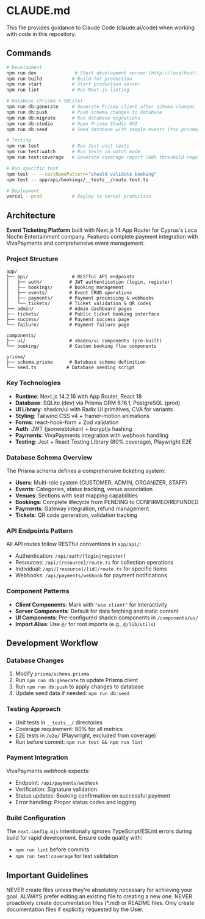 # CLAUDE.md

This file provides guidance to Claude Code (claude.ai/code) when working with code in this repository.

## Commands

```bash
# Development
npm run dev              # Start development server (http://localhost:3000)
npm run build           # Build for production
npm run start           # Start production server
npm run lint            # Run Next.js linting

# Database (Prisma + SQLite)
npm run db:generate     # Generate Prisma client after schema changes
npm run db:push         # Push schema changes to database
npm run db:migrate      # Run database migrations
npm run db:studio       # Open Prisma Studio GUI
npm run db:seed         # Seed database with sample events (tsx prisma/seed.ts)

# Testing
npm run test            # Run Jest unit tests
npm run test:watch      # Run tests in watch mode
npm run test:coverage   # Generate coverage report (80% threshold required)

# Run specific test
npm test -- --testNamePattern="should validate booking"
npm test -- app/api/bookings/__tests__/route.test.ts

# Deployment
vercel --prod           # Deploy to Vercel production
```

## Architecture

**Event Ticketing Platform** built with Next.js 14 App Router for Cyprus's Loca Noche Entertainment company. Features complete payment integration with VivaPayments and comprehensive event management.

### Project Structure
```
app/
├── api/                # RESTful API endpoints
│   ├── auth/          # JWT authentication (login, register)
│   ├── bookings/      # Booking management
│   ├── events/        # Event CRUD operations
│   ├── payments/      # Payment processing & webhooks
│   └── tickets/       # Ticket validation & QR codes
├── admin/             # Admin dashboard pages
├── tickets/           # Public ticket booking interface
├── success/           # Payment success page
└── failure/           # Payment failure page

components/
├── ui/                # shadcn/ui components (pre-built)
└── booking/           # Custom booking flow components

prisma/
├── schema.prisma      # Database schema definition
└── seed.ts           # Database seeding script
```

### Key Technologies
- **Runtime**: Next.js 14.2.16 with App Router, React 18
- **Database**: SQLite (dev) via Prisma ORM 6.16.1, PostgreSQL (prod)
- **UI Library**: shadcn/ui with Radix UI primitives, CVA for variants
- **Styling**: Tailwind CSS v4 + framer-motion animations
- **Forms**: react-hook-form + Zod validation
- **Auth**: JWT (jsonwebtoken) + bcryptjs hashing
- **Payments**: VivaPayments integration with webhook handling
- **Testing**: Jest + React Testing Library (80% coverage), Playwright E2E

### Database Schema Overview
The Prisma schema defines a comprehensive ticketing system:
- **Users**: Multi-role system (CUSTOMER, ADMIN, ORGANIZER, STAFF)
- **Events**: Categories, status tracking, venue association
- **Venues**: Sections with seat mapping capabilities
- **Bookings**: Complete lifecycle from PENDING to CONFIRMED/REFUNDED
- **Payments**: Gateway integration, refund management
- **Tickets**: QR code generation, validation tracking

### API Endpoints Pattern
All API routes follow RESTful conventions in `app/api/`:
- Authentication: `/api/auth/[login|register]`
- Resources: `/api/[resource]/route.ts` for collection operations
- Individual: `/api/[resource]/[id]/route.ts` for specific items
- Webhooks: `/api/payments/webhook` for payment notifications

### Component Patterns
- **Client Components**: Mark with `"use client"` for interactivity
- **Server Components**: Default for data fetching and static content
- **UI Components**: Pre-configured shadcn components in `/components/ui/`
- **Import Alias**: Use `@/` for root imports (e.g., `@/lib/utils`)

## Development Workflow

### Database Changes
1. Modify `prisma/schema.prisma`
2. Run `npm run db:generate` to update Prisma client
3. Run `npm run db:push` to apply changes to database
4. Update seed data if needed: `npm run db:seed`

### Testing Approach
- Unit tests in `__tests__/` directories
- Coverage requirement: 80% for all metrics
- E2E tests in `/e2e/` (Playwright, excluded from coverage)
- Run before commit: `npm run test && npm run lint`

### Payment Integration
VivaPayments webhook expects:
- Endpoint: `/api/payments/webhook`
- Verification: Signature validation
- Status updates: Booking confirmation on successful payment
- Error handling: Proper status codes and logging

### Build Configuration
The `next.config.mjs` intentionally ignores TypeScript/ESLint errors during build for rapid development. Ensure code quality with:
- `npm run lint` before commits
- `npm run test:coverage` for test validation

## Important Guidelines

NEVER create files unless they're absolutely necessary for achieving your goal.
ALWAYS prefer editing an existing file to creating a new one.
NEVER proactively create documentation files (*.md) or README files. Only create documentation files if explicitly requested by the User.